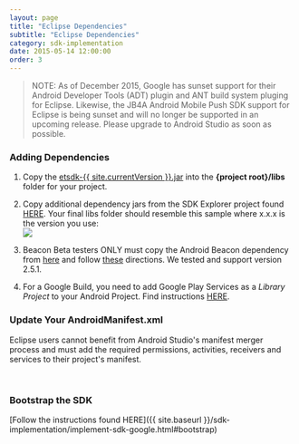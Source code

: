 ```yaml
---
layout: page
title: "Eclipse Dependencies"
subtitle: "Eclipse Dependencies"
category: sdk-implementation
date: 2015-05-14 12:00:00
order: 3
---
```


> NOTE: As of December 2015, Google has sunset support for their Android Developer Tools (ADT) plugin and ANT build system pluging for Eclipse.  Likewise, the JB4A Android Mobile Push SDK support for Eclipse is being sunset and will no longer be supported in an upcoming release.  Please upgrade to Android Studio as soon as possible.

### Adding Dependencies

1. Copy the <a href="https://github.com/ExactTarget/JB4A-SDK-Android/blob/master/JB4A-SDK/etsdk-{{ site.currentVersion }}.jar?raw=true" target="_blank">etsdk-{{ site.currentVersion }}.jar</a> into the **{project root}/libs** folder for your project.

1. Copy additional dependency jars from the SDK Explorer project found <a href="https://github.com/ExactTarget/JB4A-SDK-Android/tree/master/JB4A-SDK-Explorer/eclipse-build-google/libs" target="_blank">HERE</a>. Your final libs folder should resemble this sample where x.x.x is the version you use:<br/>
    <img class="img-responsive" src="{{ site.baseurl }}/assets/eclipse-libs.png" />

1.  Beacon Beta testers ONLY must copy the Android Beacon dependency from <a href="https://altbeacon.github.io/android-beacon-library/download.html" target="_blank">here</a> and follow <a href="https://altbeacon.github.io/android-beacon-library/configure.html" target="_blank">these</a> directions.  We tested and support version 2.5.1. 

1. For a Google Build, you need to add Google Play Services as a *Library Project* to your Android Project. Find instructions <a href="http://developer.android.com/google/play-services/setup.html" target="_blank">HERE</a>.<br/>

### Update Your AndroidManifest.xml

Eclipse users cannot benefit from Android Studio's manifest merger process and must add the required permissions, activities, receivers and services to their project's manifest.
<script src="https://gist.github.com/sfmc-mobilepushsdk/e2b900bb655e09e8b67b.js"></script><br/>

### Bootstrap the SDK
[Follow the instructions found HERE]({{ site.baseurl }}/sdk-implementation/implement-sdk-google.html#bootstrap)

